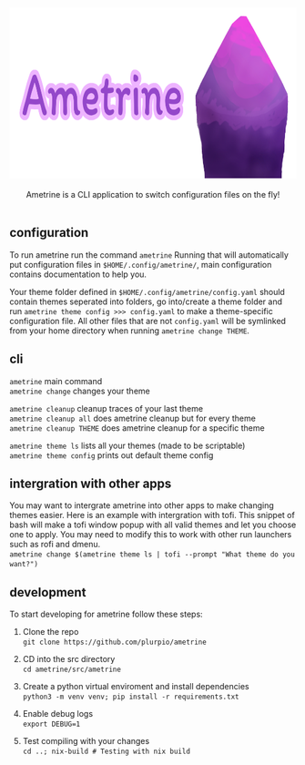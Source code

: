 <div align = center>

<img src="src/github/banner.png" width="800" height="300" alt="banner">

<br>


<br>
Ametrine is a CLI application to switch configuration files on the fly!
<br>
<br>

</div>

## configuration
To run ametrine run the command `ametrine`
Running that will automatically put configuration files in `$HOME/.config/ametrine/`, main configuration contains documentation to help you.

Your theme folder defined in `$HOME/.config/ametrine/config.yaml` should contain themes seperated into folders, go into/create a theme folder and run `ametrine theme config >>> config.yaml` to make a theme-specific configuration file. All other files that are not `config.yaml` will be symlinked from your home directory when running `ametrine change THEME`.

## cli
`ametrine` main command <br>
`ametrine change` changes your theme <br>

`ametrine cleanup` cleanup traces of your last theme <br>
`ametrine cleanup all` does ametrine cleanup but for every theme <br>
`ametrine cleanup THEME` does ametrine cleanup for a specific theme <br>

`ametrine theme ls` lists all your themes (made to be scriptable) <br>
`ametrine theme config` prints out default theme config <br>

## intergration with other apps
You may want to intergrate ametrine into other apps to make changing themes easier. Here is an example with intergration with tofi. This snippet of bash will make a tofi window popup with all valid themes and let you choose one to apply. You may need to modify this to work with other run launchers such as rofi and dmenu. <br>
`ametrine change $(ametrine theme ls | tofi --prompt "What theme do you want?")`

## development
To start developing for ametrine follow these steps:
1. Clone the repo <br>
`git clone https://github.com/plurpio/ametrine`

2. CD into the src directory <br>
`cd ametrine/src/ametrine`

3. Create a python virtual enviroment and install dependencies <br>
`python3 -m venv venv; pip install -r requirements.txt`

4. Enable debug logs <br>
`export DEBUG=1`

5. Test compiling with your changes <br>
`cd ..; nix-build # Testing with nix build`
<br>